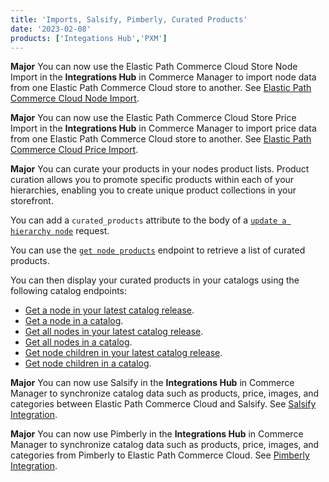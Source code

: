 ```yaml
---
title: 'Imports, Salsify, Pimberly, Curated Products'
date: '2023-02-08'
products: ['Integations Hub','PXM']
---
```

**Major**
You can now use the Elastic Path Commerce Cloud Store Node Import in the **Integrations Hub** in Commerce Manager to import node data from one Elastic Path Commerce Cloud store to another. See [Elastic Path Commerce Cloud Node Import](https://elasticpath.dev/docs/integration-hub/store-management/node-import).

**Major**
You can now use the Elastic Path Commerce Cloud Store Price Import in the **Integrations Hub** in Commerce Manager to import price data from one Elastic Path Commerce Cloud store to another. See [Elastic Path Commerce Cloud Price Import](https://elasticpath.dev/docs/integration-hub/store-management/price-import).

**Major**
You can curate your products in your nodes product lists. Product curation allows you to promote specific products within each of your hierarchies, enabling you to create unique product collections in your storefront.

  You can add a `curated_products` attribute to the body of a [`update a hierarchy node`](/docs/pxm/hierarchies/nodes-api/update-a-hierarchy-node) request.

  You can use the [`get node products`](/docs/pxm/hierarchies/node-relationships-api/get-node-products) endpoint to retrieve a list of curated products.

  You can then display your curated products in your catalogs using the following catalog endpoints:

  - [Get a node in your latest catalog release](/docs/pxm/catalogs/catalog-latest-release/get-a-node-in-a-release).
  - [Get a node in a catalog](/docs/pxm/catalogs/shopper-catalog/get-a-node).
  - [Get all nodes in your latest catalog release](/docs/pxm/catalogs/catalog-latest-release/get-all-nodes-in-a-release).
  - [Get all nodes in a catalog](/docs/pxm/catalogs/shopper-catalog/get-all-nodes).
  - [Get node children in your latest catalog release](/docs/pxm/catalogs/catalog-latest-release/get-node-children-in-a-release).
  - [Get node children in a catalog](/docs/pxm/catalogs/shopper-catalog/get-node-children).

**Major**
You can now use Salsify in the **Integrations Hub** in Commerce Manager to synchronize catalog data such as products, price, images, and categories between Elastic Path Commerce Cloud and Salsify. See [Salsify Integration](/docs/composer/integration-hub/product-information/salsify).

**Major**
You can now use Pimberly in the **Integrations Hub** in Commerce Manager to synchronize catalog data such as products, price, images, and categories from Pimberly to Elastic Path Commerce Cloud. See [Pimberly Integration](/docs/composer/integration-hub/product-information/pimberly).
